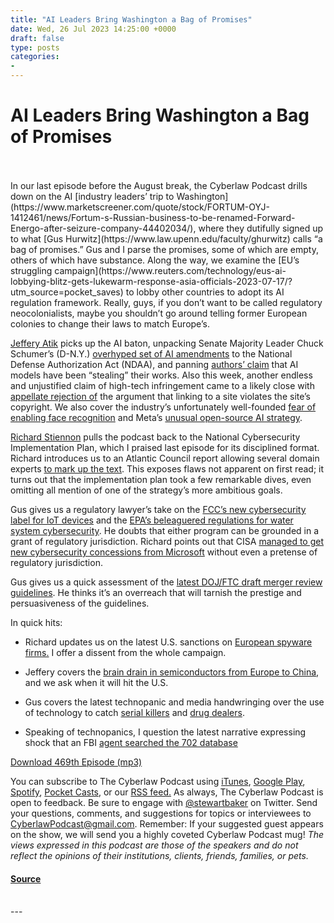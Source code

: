 ```yaml
---
title: "AI Leaders Bring Washington a Bag of Promises"
date: Wed, 26 Jul 2023 14:25:00 +0000
draft: false
type: posts
categories: 
- 
---
```

# AI Leaders Bring Washington a Bag of Promises

<br/>

<br/>
In our last episode before the August break, the Cyberlaw Podcast drills down on the AI [industry leaders’ trip to Washington](https://www.marketscreener.com/quote/stock/FORTUM-OYJ-1412461/news/Fortum-s-Russian-business-to-be-renamed-Forward-Energo-after-seizure-company-44402034/), where they dutifully signed up to what [Gus Hurwitz](https://www.law.upenn.edu/faculty/ghurwitz) calls “a bag of promises.” Gus and I parse the promises, some of which are empty, others of which have substance. Along the way, we examine the [EU’s struggling campaign](https://www.reuters.com/technology/eus-ai-lobbying-blitz-gets-lukewarm-response-asia-officials-2023-07-17/?utm_source=pocket_saves) to lobby other countries to adopt its AI regulation framework. Really, guys, if you don’t want to be called regulatory neocolonialists, maybe you shouldn’t go around telling former European colonies to change their laws to match Europe’s.

[Jeffery Atik](https://www.lls.edu/faculty/facultylista-b/jefferyatik/) picks up the AI baton, unpacking Senate Majority Leader Chuck Schumer’s (D-N.Y.) [overhyped set of AI amendments](https://www.washingtonpost.com/politics/2023/07/20/senators-look-tuck-ai-social-media-into-huge-defense-bill/?utm_source=pocket_saves) to the National Defense Authorization Act (NDAA), and panning [authors’ claim](https://techcrunch.com/2023/07/18/thousands-of-authors-sign-letter-urging-ai-makers-to-stop-stealing-books/?utm_source=pocket_saves) that AI models have been “stealing” their works. Also this week, another endless and unjustified claim of high-tech infringement came to a likely close with [appellate rejection of](https://torrentfreak.com/instagram-not-liable-for-copyright-infringement-over-embedded-images-230718/?utm_source=pocket_saves) the argument that linking to a site violates the site’s copyright. We also cover the industry’s unfortunately well-founded [fear of enabling face recognition](https://www.nytimes.com/2023/07/18/technology/openai-chatgpt-facial-recognition.html?utm_source=pocket_saves) and Meta’s [unusual open-source AI strategy](https://www.nytimes.com/2023/07/18/technology/meta-ai-open-source.html?utm_source=pocket_saves).

[Richard Stiennon](https://it-harvest.com/) pulls the podcast back to the National Cybersecurity Implementation Plan, which I praised last episode for its disciplined format. Richard introduces us to an Atlantic Council report allowing several domain experts [to mark up the text](https://dfrlab.org/2023/07/18/national-cybersecurity-strategy-implementation-plan-markup/?utm_source=pocket_saves). This exposes flaws not apparent on first read; it turns out that the implementation plan took a few remarkable dives, even omitting all mention of one of the strategy’s more ambitious goals.  

Gus gives us a regulatory lawyer’s take on the [FCC’s new cybersecurity label for IoT devices](https://www.theverge.com/2023/7/18/23798153/fcc-cyber-trust-mark-biden-security) and the [EPA’s beleaguered regulations for water system cybersecurity](https://therecord.media/epa-water-utilities-cybersecurity-rule-appeals-court-decision?utm_source=pocket_saves). He doubts that either program can be grounded in a grant of regulatory jurisdiction. Richard points out that CISA [managed to get new cybersecurity concessions from Microsoft](https://therecord.media/cisa-microsoft-expands-access-to-logging-tools-after-data-breach?utm_source=pocket_saves) without even a pretense of regulatory jurisdiction. 

Gus gives us a quick assessment of the [latest DOJ/FTC draft merger review guidelines](https://www.cnn.com/2023/07/19/business/biden-administration-mergers-potential-changes-ftc-doj/?utm_source=pocket_saves). He thinks it’s an overreach that will tarnish the prestige and persuasiveness of the guidelines.

In quick hits:

-   Richard updates us on the latest U.S. sanctions on [European spyware firms.](https://www.wsj.com/articles/european-spyware-firms-threaten-global-security-and-privacy-u-s-says-ca86c35f?mod=djemalertNEWS&utm_source=pocket_saves) I offer a dissent from the whole campaign.
    
-   Jeffery covers the [brain drain in semiconductors from Europe to China](https://www.bloomberg.com/news/newsletters/2023-07-19/china-s-semiconductor-ambitions-fuel-european-brain-drain?utm_source=pocket_saves), and we ask when it will hit the U.S. 
    
-   Gus covers the latest technopanic and media handwringing over the use of technology to catch [serial killers](https://urldefense.com/v3/__https:/www.schneier.com/blog/archives/2023/07/tracking-down-a-suspect-through-cell-phone-records.html?utm_source=pocket_saves__;!!ApXA7kLm!3K_8le9PIM-7AQ3E7pK1vnMDtqRLxrotcVh6buhR-5Gn6FtplG94iuSaxCUQ1JGml1kv4l0aVRWLm3c$) and [drug dealers](https://www.forbes.com/sites/thomasbrewster/2023/07/17/license-plate-reader-ai-criminal/?sh=6c8e1663ccc9&utm_source=pocket_saves).
    
-   Speaking of technopanics, I question the latest narrative expressing shock that an FBI [agent searched the 702 database](https://www.forbes.com/sites/thomasbrewster/2023/07/17/license-plate-reader-ai-criminal/?sh=6c8e1663ccc9&utm_source=pocket_saves)
    

[Download 469th Episode (mp3)](https://www.steptoe.com/podcasts/TheCyberlawPodcast-469.mp3)

You can subscribe to The Cyberlaw Podcast using [iTunes](https://itunes.apple.com/us/podcast/steptoe-cyberlaw-podcast/id830593115?mt=2), [Google Play](https://play.google.com/music/listen#/ps/Ikx2d2ncjvw6zuoq3zh4qp2i7qu), [Spotify](https://open.spotify.com/show/3Co2wdTUaZr4Xqnlxs4soG), [Pocket Casts](http://pcasts.in/steptoe), or our [RSS feed.](http://www.steptoe.com/feed-Cyberlaw.rss) As always, The Cyberlaw Podcast is open to feedback. Be sure to engage with [@stewartbaker](https://twitter.com/stewartbaker) on Twitter. Send your questions, comments, and suggestions for topics or interviewees to [CyberlawPodcast@gmail.com](mailto:CyberlawPodcast@gmail.com). Remember: If your suggested guest appears on the show, we will send you a highly coveted Cyberlaw Podcast mug! _The views expressed in this podcast are those of the speakers and do not reflect the opinions of their institutions, clients, friends, families, or pets._

#### [Source](https://sites.libsyn.com/52286/ai-leaders-bring-washington-a-bag-of-promises)

<br/>
---

